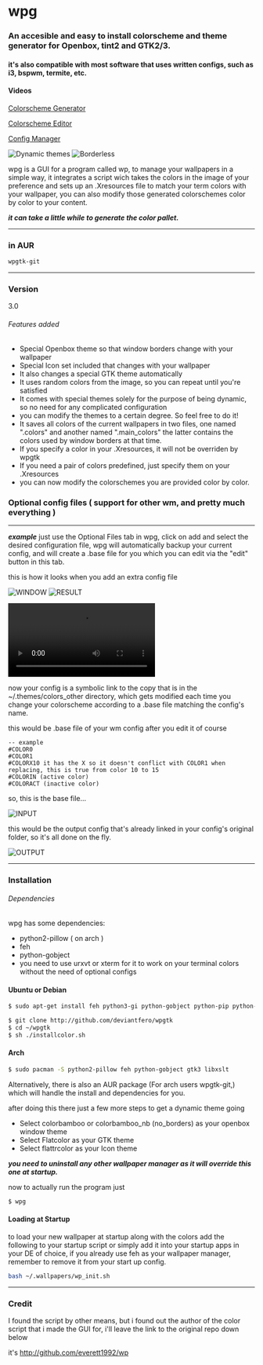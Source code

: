 # wpg
### An accesible and easy to install colorscheme and theme generator for Openbox, tint2 and GTK2/3.

#### it's also compatible with most software that uses written configs, such as i3, bspwm, termite, etc.

#### Videos

[Colorscheme Generator](http://webmshare.com/play/3vVjr)

[Colorscheme Editor](http://webmshare.com/play/ZB7xX)

[Config Manager](http://webmshare.com/play/6w3Vj)


![Dynamic themes](http://i.imgur.com/VNC7O57.png)
![Borderless](http://i.imgur.com/LXZKLRY.png)

wpg is a GUI for a program called wp, to manage your wallpapers in a simple way, it integrates a script wich takes the colors in the image of your preference and sets up an .Xresources file to match your term colors with your wallpaper, you can also modify those generated colorschemes color by color to your content.

**_it can take a little while to generate the color pallet._**

----

### in AUR

```sh
wpgtk-git
```
---

### Version
3.0

###### Features added

* Special Openbox theme so that window borders change with your wallpaper
* Special Icon set included that changes with your wallpaper
* It also changes a special GTK theme automatically
* It uses random colors from the image, so you can repeat until you're satisfied
* It comes with special themes solely for the purpose of being dynamic, so no need for any complicated configuration
* you can modify the themes to a certain degree. So feel free to do it!
* It saves all colors of the current wallpapers in two files, one named ".colors" and another named ".main_colors" the latter contains the colors used by window borders at that time.
* If you specify a color in your .Xresources, it will not be overriden by wpgtk
* If you need a pair of colors predefined, just specify them on your .Xresources
* you can now modify the colorschemes you are provided color by color.



### Optional config files ( support for other wm, and pretty much everything )

----

_**example**_
just use the Optional Files tab in wpg, click on add and select the desired configuration file, wpg will automatically backup your current config, and will create a .base file for you which you can edit via the "edit" button in this tab.

this is how it looks when you add an extra config file

![WINDOW](http://i.imgur.com/TZbfCpV.png)
![RESULT](http://i.imgur.com/cT7OYwM.png)

![Take a look](http://s1.webmshare.com/NdM8M.webm)

now your config is a symbolic link to the copy that is in the ~/.themes/colors_other directory, which gets modified each time you change your colorscheme according to a .base file matching the config's name.

this would be .base file of your wm config after you edit it of course
```
-- example 
#COLOR0
#COLOR1
#COLORX10 it has the X so it doesn't conflict with COLOR1 when replacing, this is true from color 10 to 15
#COLORIN (active color)
#COLORACT (inactive color)
```

so, this is the base file...

![INPUT](http://i.imgur.com/ZyxsoKi.png)

this would be the output config that's already linked in your config's original folder, so it's all done on the fly.

![OUTPUT](http://i.imgur.com/lFkuQ8X.png)

---

### Installation 

###### Dependencies

wpg has some dependencies:

* python2-pillow ( on arch )
* feh
* python-gobject
* you need to use urxvt or xterm for it to work on your terminal colors without the need of optional configs

#### Ubuntu or Debian
```sh
$ sudo apt-get install feh python3-gi python-gobject python-pip python-imaging xsltproc && pip install Pillow
```

```sh
$ git clone http://github.com/deviantfero/wpgtk
$ cd ~/wpgtk
$ sh ./installcolor.sh
```
#### Arch

```sh
$ sudo pacman -S python2-pillow feh python-gobject gtk3 libxslt
```
Alternatively, there is also an AUR package (For arch users wpgtk-git,) which will handle the install and dependencies for you.

after doing this there just a few more steps to get a dynamic theme going
* Select colorbamboo or colorbamboo_nb (no_borders) as your openbox window theme
* Select Flatcolor as your GTK theme
* Select flattrcolor as your Icon theme

**_you need to uninstall any other wallpaper manager as it will override this one at startup._**

now to actually run the program just
```sh
$ wpg
```

#### Loading at Startup
to load your new wallpaper at startup along with the colors add the following to your startup script or simply add it into your startup apps in your DE of choice, if you already use feh as your wallpaper manager, remember to remove it from your start up config.

```sh
bash ~/.wallpapers/wp_init.sh
```
---

### Credit
I found the script by other means, but i found out the author of the color script that i made
the GUI for, i'll leave the link to the original repo down below 

it's http://github.com/everett1992/wp

